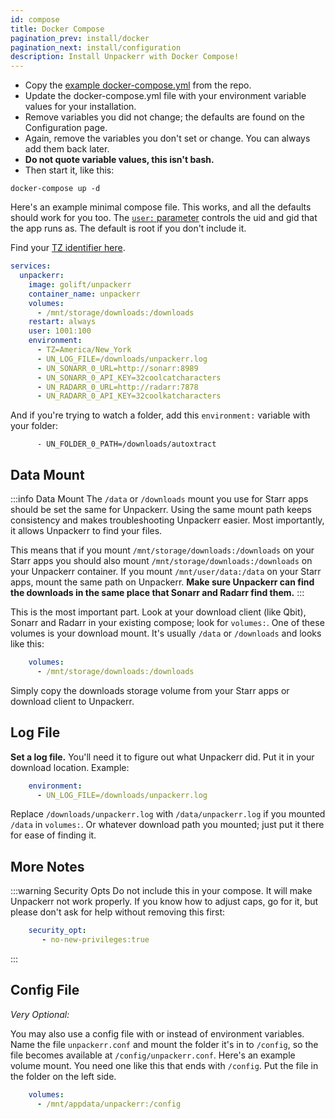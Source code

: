 ```yaml
---
id: compose
title: Docker Compose
pagination_prev: install/docker
pagination_next: install/configuration
description: Install Unpackerr with Docker Compose!
---
```


- Copy the [example docker-compose.yml](https://github.com/Unpackerr/unpackerr/blob/main/examples/docker-compose.yml)
  from the repo.
- Update the docker-compose.yml file with your environment variable values for your installation.
- Remove variables you did not change; the defaults are found on the Configuration page.
- Again, remove the variables you don't set or change. You can always add them back later.
- **Do not quote variable values, this isn't bash.**
- Then start it, like this:

```shell
docker-compose up -d
```

Here's an example minimal compose file. This works, and all the defaults should work for you too.
The [`user:` parameter](https://docs.docker.com/compose/compose-file/05-services/#user) controls
the uid and gid that the app runs as. The default is root if you don't include it.

Find your [TZ identifier here](https://en.wikipedia.org/wiki/List_of_tz_database_time_zones).

```yaml
services:
  unpackerr:
    image: golift/unpackerr
    container_name: unpackerr
    volumes:
      - /mnt/storage/downloads:/downloads
    restart: always
    user: 1001:100
    environment:
      - TZ=America/New_York
      - UN_LOG_FILE=/downloads/unpackerr.log
      - UN_SONARR_0_URL=http://sonarr:8989
      - UN_SONARR_0_API_KEY=32coolcatcharacters
      - UN_RADARR_0_URL=http://radarr:7878
      - UN_RADARR_0_API_KEY=32coolkatcharacters
```

And if you're trying to watch a folder, add this `environment:` variable with your folder:

```
      - UN_FOLDER_0_PATH=/downloads/autoxtract
```

## Data Mount

:::info Data Mount
The `/data` or `/downloads` mount you use for Starr apps should be set the same for Unpackerr.
Using the same mount path keeps consistency and makes troubleshooting Unpackerr easier.
Most importantly, it allows Unpackerr to find your files.

This means that if you mount `/mnt/storage/downloads:/downloads` on your Starr apps you should
also mount `/mnt/storage/downloads:/downloads` on your Unpackerr container. If you mount
`/mnt/user/data:/data` on your Starr apps, mount the same path on Unpackerr.
**Make sure Unpackerr can find the downloads in the same place that Sonarr and Radarr find them.**
:::

This is the most important part. Look at your download client (like Qbit), Sonarr and Radarr in your
existing compose; look for `volumes:`. One of these volumes is your download mount. It's usually
`/data` or `/downloads` and looks like this:

```yaml
    volumes:
      - /mnt/storage/downloads:/downloads
```

Simply copy the downloads storage volume from your Starr apps or download client to Unpackerr.

## Log File

**Set a log file.** You'll need it to figure out what Unpackerr did. Put it in your download location.
Example:

```yaml
    environment:
      - UN_LOG_FILE=/downloads/unpackerr.log
```

Replace `/downloads/unpackerr.log` with `/data/unpackerr.log` if you mounted `/data` in `volumes:`.
Or whatever download path you mounted; just put it there for ease of finding it.

## More Notes

:::warning Security Opts
Do not include this in your compose. It will make Unpackerr not work properly. If you know how
to adjust caps, go for it, but please don't ask for help without removing this first:

```yaml
    security_opt:
       - no-new-privileges:true
```
:::

## Config File

_Very Optional:_

You may also use a config file with or instead of environment variables. Name the file `unpackerr.conf`
and mount the folder it's in to `/config`, so the file becomes available at `/config/unpackerr.conf`.
Here's an example volume mount. You need one like this that ends with `/config`. Put the file in the
folder on the left side.

```yaml
    volumes:
      - /mnt/appdata/unpackerr:/config
```
